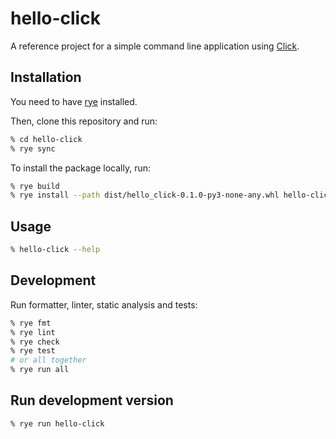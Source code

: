 # hello-click

A reference project for a simple command line application using [Click](https://click.palletsprojects.com/en/7.x/).

## Installation

You need to have [rye](https://rye.astral.sh/) installed.

Then, clone this repository and run:

```bash
% cd hello-click
% rye sync
```

To install the package locally, run:

```bash
% rye build
% rye install --path dist/hello_click-0.1.0-py3-none-any.whl hello-click
```

## Usage

```bash
% hello-click --help
```

## Development

Run formatter, linter, static analysis and tests:

```bash
% rye fmt
% rye lint
% rye check
% rye test
# or all together
% rye run all
```

## Run development version

```bash
% rye run hello-click
```
